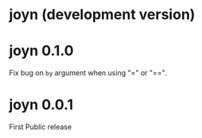 # joyn (development version)

# joyn 0.1.0

Fix bug on `by` argument when using "=" or "==". 

# joyn 0.0.1
First Public release
